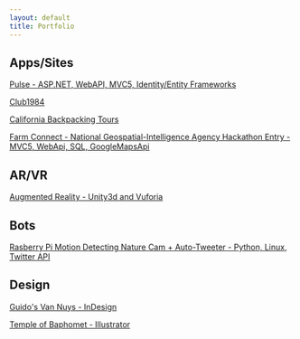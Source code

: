 ```yaml
---
layout: default
title: Portfolio
---
```

Apps/Sites
----
[Pulse - ASP.NET, WebAPI, MVC5, Identity/Entity Frameworks](https://pulsecounter122920161230081918.azurewebsites.net/)

[Club1984](/club1984/index.html)

[California Backpacking Tours](/unplugged/index.html)

[Farm Connect - National Geospatial-Intelligence Agency Hackathon Entry - MVC5, WebApi, SQL, GoogleMapsApi](http://farmconnect2.azurewebsites.net/)

AR/VR
-----
[Augmented Reality - Unity3d and Vuforia](https://youtu.be/K3tCvHRkdcg)

Bots
----
[Rasberry Pi Motion Detecting Nature Cam + Auto-Tweeter - Python, Linux, Twitter API](https://twitter.com/_ritter_cam)

Design
---------------
[Guido's Van Nuys - InDesign](/guidos/menu.pdf)

[Temple of Baphomet - Illustrator](/baphomet/baphomet.png)

